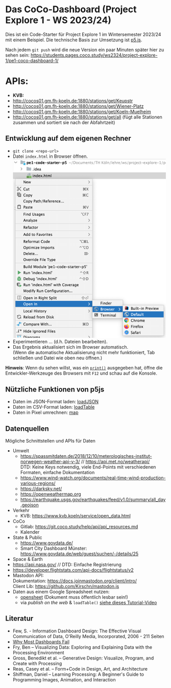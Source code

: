 Das CoCo-Dashboard (Project Explore 1 - WS 2023/24)
===================================================

Dies ist ein Code-Starter für Project Explore 1 im Wintersemester 2023/24 mit einem Beispiel.
Die technische Basis zur Umsetzung ist [p5.js](https://p5js.org/).

Nach jedem `git push` wird die neue Version ein paar Minuten später hier zu sehen sein:
<https://students.pages.coco.study/ws2324/project-explore-1/pe1-coco-dashboard-1/>

# APIs:
- **KVB:**
- http://cocos01.gm.fh-koeln.de:1880/stations/get/Keupstr
- http://cocos01.gm.fh-koeln.de:1880/stations/get/Wiener-Platz
- http://cocos01.gm.fh-koeln.de:1880/stations/get/Koeln-Muelheim
- http://cocos01.gm.fh-koeln.de:1880/stations/get/all (fügt alle Stationen zusammen und sortiert sie nach der Abfahrtzeit)

Entwicklung auf dem eigenen Rechner
-----------------------------------

* `git clone <repo-url>`
* Datei `index.html` in Browser öffnen. <br>
  ![Kontext-Menü](doc/open-in-browser.png)
* Experimentieren ... (d.h. Dateien bearbeiten).
* Das Ergebnis aktualisiert sich im Browser automatisch.<br>
  (Wenn die automatische Aktualisierung nicht mehr funktioniert, Tab schließen und Datei wie oben neu öffnen.)

**Hinweis**: Wenn du sehen willst, was ein [`print()`](https://p5js.org/reference/#/p5/print) ausgegeben hat, öffne die Entwickler-Werkzeuge des Browsers mit `F12` und schau auf die Konsole.


Nützliche Funktionen von p5js
-----------------------------

* Daten im JSON-Format laden: [loadJSON](https://p5js.org/reference/#/p5/loadJSON)
* Daten im CSV-Format laden: [loadTable](https://p5js.org/reference/#/p5/loadTable)
* Daten in Pixel umrechnen: [map](https://p5js.org/reference/#/p5/map)


Datenquellen
------------

Mögliche Schnittstellen und APIs für Daten

* Umwelt
  * https://spassmitdaten.de/2018/12/10/meterologisches-institut-norwegen-weather-api-v-3/ // https://api.met.no/weatherapi/ <br>
    DTD: Keine Keys notwendig, viele End-Points mit verschiedenen Formaten, einfache Dokumentation
  * https://www.wind-watch.org/documents/real-time-wind-production-various-regions/
  * https://darksky.net/
  * https://openweathermap.org
  * https://earthquake.usgs.gov/earthquakes/feed/v1.0/summary/all_day.geojson
* Verkehr
  * KVB: https://www.kvb.koeln/service/open_data.html
* CoCo
  * Gitlab: https://git.coco.study/help/api/api_resources.md
  * Kalender
* State & Public
  * https://www.govdata.de/
  * Smart City Dashboard Münster: https://www.govdata.de/web/guest/suchen/-/details/25
* Space & Earth
 * https://api.nasa.gov/ // DTD: Einfache Registrierung
 * https://developer.flightstats.com/api-docs/flightstatus/v2
* Mastodon API: <br>
  Dokumentation: https://docs.joinmastodon.org/client/intro/ <br>
  Client Lib: https://github.com/Kirschn/mastodon.js
* Daten aus einem Google Spreadsheet nutzen:
  * [opensheet](https://github.com/benborgers/opensheet) (Dokument muss öffentlich lesbar sein!)
  * via _publish on the web_ & `loadTable()` [siehe dieses Tutorial-Video](https://www.youtube.com/watch?v=EU7SvAyybOE&ab_channel=DavidBouchard)


Literatur
---------

* Few, S. - Information Dashboard Design: The Effective Visual Communication of Data, O'Reilly Media, Incorporated, 2006 - 211 Seiten
* [Why Most Dashboards Fail](http://www.perceptualedge.com/brochures/Why_Most_Dashboards_Fail.pdf)
* Fry, Ben – Visualizing Data: Exploring and Explaining Data with the Processing Environment
* Gross, Benedikt et al. – Generative Design: Visualize, Program, and Create with Processing
* Reas, Casey et al. – Form+Code in Design, Art, and Architecture
* Shiffman, Daniel – Learning Processing: A Beginner's Guide to Programming Images, Animation, and Interaction
